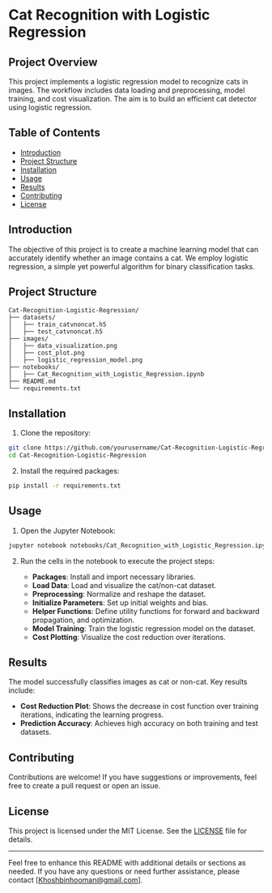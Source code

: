 # Cat Recognition with Logistic Regression

## Project Overview

This project implements a logistic regression model to recognize cats in images. The workflow includes data loading and preprocessing, model training, and cost visualization. The aim is to build an efficient cat detector using logistic regression.

## Table of Contents

- [Introduction](#introduction)
- [Project Structure](#project-structure)
- [Installation](#installation)
- [Usage](#usage)
- [Results](#results)
- [Contributing](#contributing)
- [License](#license)

## Introduction

The objective of this project is to create a machine learning model that can accurately identify whether an image contains a cat. We employ logistic regression, a simple yet powerful algorithm for binary classification tasks.

## Project Structure

```
Cat-Recognition-Logistic-Regression/
├── datasets/
│   ├── train_catvnoncat.h5
│   ├── test_catvnoncat.h5
├── images/
│   ├── data_visualization.png
│   ├── cost_plot.png
│   ├── logistic_regression_model.png
├── notebooks/
│   ├── Cat_Recognition_with_Logistic_Regression.ipynb
├── README.md
└── requirements.txt
```

## Installation

1. Clone the repository:

```bash
git clone https://github.com/yourusername/Cat-Recognition-Logistic-Regression.git
cd Cat-Recognition-Logistic-Regression
```

2. Install the required packages:

```bash
pip install -r requirements.txt
```

## Usage

1. Open the Jupyter Notebook:

```bash
jupyter notebook notebooks/Cat_Recognition_with_Logistic_Regression.ipynb
```

2. Run the cells in the notebook to execute the project steps:

   - **Packages**: Install and import necessary libraries.
   - **Load Data**: Load and visualize the cat/non-cat dataset.
   - **Preprocessing**: Normalize and reshape the dataset.
   - **Initialize Parameters**: Set up initial weights and bias.
   - **Helper Functions**: Define utility functions for forward and backward propagation, and optimization.
   - **Model Training**: Train the logistic regression model on the dataset.
   - **Cost Plotting**: Visualize the cost reduction over iterations.

## Results

The model successfully classifies images as cat or non-cat. Key results include:

- **Cost Reduction Plot**: Shows the decrease in cost function over training iterations, indicating the learning progress.
- **Prediction Accuracy**: Achieves high accuracy on both training and test datasets.

## Contributing

Contributions are welcome! If you have suggestions or improvements, feel free to create a pull request or open an issue.

## License

This project is licensed under the MIT License. See the [LICENSE](LICENSE) file for details.

---

Feel free to enhance this README with additional details or sections as needed. If you have any questions or need further assistance, please contact [Khoshbinhooman@gmail.com].
